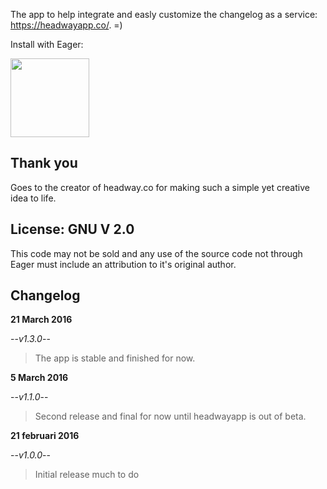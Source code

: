 The app to help integrate and easly customize the changelog as a service: https://headwayapp.co/. =)

Install with Eager:

<a href="https://eager.io/app/headway/install?source=button">
  <img src="https://install.eager.io/install-button.png" border="0" width="126">
</a>

## Thank you

Goes to the creator of headway.co for making such a simple yet creative idea to life. 

## License: GNU V 2.0

This code may not be sold and any use of the source code not through Eager must include an attribution to it's original author.

## Changelog 

**21 March 2016**

--*v1.3.0*--
> The app is stable and finished for now.  

**5 March 2016**

--*v1.1.0*--
> Second release and final for now until headwayapp is out of beta. 

**21 februari 2016**

--*v1.0.0*--
> Initial release much to do

